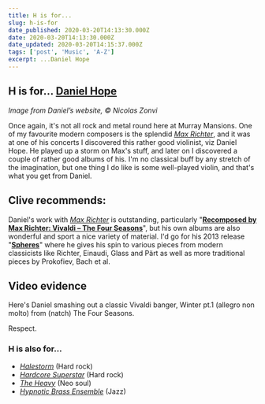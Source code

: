 ```yaml
---
title: H is for...
slug: h-is-for
date_published: 2020-03-20T14:13:30.000Z
date: 2020-03-20T14:13:30.000Z
date_updated: 2020-03-20T14:15:37.000Z
tags: ['post', 'Music', 'A-Z']
excerpt: ...Daniel Hope
---
```


## H is for… [Daniel Hope](https://www.danielhope.com/)

*Image from Daniel’s website, © Nicolas Zonvi*

Once again, it's not all rock and metal round here at Murray Mansions. One of my favourite modern composers is the splendid [*Max Richter*](https://www.maxrichter.com/), and it was at one of his concerts I discovered this rather good violinist, viz Daniel Hope. He played up a storm on Max's stuff, and later on I discovered a couple of rather good albums of his. I'm no classical buff by any stretch of the imagination, but one thing I do like is some well-played violin, and that's what you get from Daniel.

## Clive recommends:

Daniel's work with [*Max Richter*](https://www.maxrichter.com/) is outstanding, particularly "[**Recomposed by Max Richter: Vivaldi – The Four Seasons**](https://en.wikipedia.org/wiki/Recomposed_by_Max_Richter:_Vivaldi_%E2%80%93_The_Four_Seasons)", but his own albums are also wonderful and sport a nice variety of material. I'd go for his 2013 release "[**Spheres**](https://www.danielhope.com/listento/spheres/)" where he gives his spin to various pieces from modern classicists like Richter, Einaudi, Glass and Pärt as well as more traditional pieces by Prokofiev, Bach et al.

## Video evidence

Here's Daniel smashing out a classic Vivaldi banger, Winter pt.1 (allegro non molto) from (natch) The Four Seasons.

Respect.

### H is also for…

- *[Halestorm](https://en.wikipedia.org/wiki/Halestorm)* (Hard rock)
- *[Hardcore Superstar](https://en.wikipedia.org/wiki/Hardcore_Superstar)* (Hard rock)
- *[The Heavy](https://en.wikipedia.org/wiki/The_Heavy_(band))* (Neo soul)
- *[Hypnotic Brass Ensemble](https://en.wikipedia.org/wiki/Hypnotic_Brass_Ensemble)* (Jazz)
